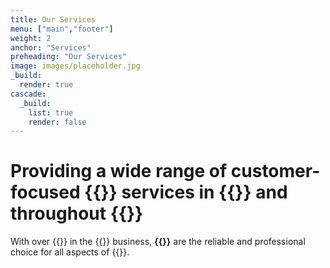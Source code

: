 ```yaml
---
title: Our Services
menu: ["main","footer"]
weight: 2
anchor: "Services"
preheading: "Our Services"
image: images/placeholder.jpg
_build:
  render: true
cascade:
  _build:
    list: true
    render: false
---
```


# Providing a wide range of customer-focused **{{<industry>}} services in {{<towncity>}}** and throughout {{<county>}}

With over {{<years>}} in the {{<industry>}} business, **{{<company>}}** are the reliable and professional choice for all aspects of {{<industry>}}.
